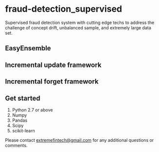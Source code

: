 # fraud-detection_supervised
Supervised fraud detection system with cutting edge techs to address the challenge of concept drift, unbalanced sample, and extremely large data set.


## EasyEnsemble


## Incremental update framework


## Incremental forget framework


## Get started
1. Python 2.7 or above
2. Numpy
3. Pandas
4. Scipy
5. scikit-learn


Please contact extremefintech@gmail.com for any additional questions or comments.
